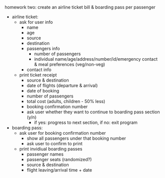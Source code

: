 homework two: create an airline ticket bill & boarding pass per passenger 

- airline ticket:
    - ask for user info 
        - name 
        - age
        - source 
        - destination 
        - passengers info
            - number of passengers 
            - individual name/age/address/number/id/emergency contact & meal preferences (veg/non-veg)
        - contact info 
    - print ticket receipt
        - source & destination 
        - date of flights (departure & arrival)
        - date of booking 
        - number of passengers 
        - total cost (adults, children - 50% less)
        - booking confirmation number 
        - ask user whether they want to continue to boarding pass section (y/n)
            - if yes: progress to next section, if no: exit program 
- boarding pass:
    - ask user for booking confirmation number 
        - show all passengers under that booking number 
        - ask user to confirm to print 
    - print invidiual boarding passes 
        - passenger names 
        - passenger seats (randomized?)
        - source & destination 
        - flight leaving/arrival time + date 


